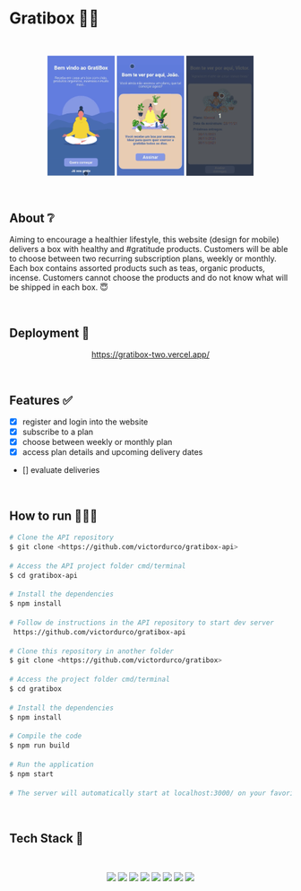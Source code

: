 # Gratibox 🙏🏼

</br>

<p align="center">
  <img src="./src/assets/home.gif" width="120" alt="gratibox" />
   <img src="./src/assets/plans.gif" width="120" alt="gratibox" />
   <img src="./src/assets/subscription.gif" width="120" alt="gratibox" />
</p>

</br>

## About ❔

Aiming to encourage a healthier lifestyle, this website (design for mobile) delivers a box with healthy and #gratitude products. Customers will be able to choose between two recurring subscription plans, weekly or monthly. Each box contains assorted products such as teas, organic products, incense. Customers cannot choose the products and do not know what will be shipped in each box. 😇

<!-- ## Preview

um gif da aplicação bem maneiro -->

</br>

## Deployment 🚀

<p align="center"><a  href="https://gratibox-two.vercel.app/">https://gratibox-two.vercel.app/</a></p>

</br>

## Features ✅

- [x] register and login into the website
- [x] subscribe to a plan
- [x] choose between weekly or monthly plan
- [x] access plan details and upcoming delivery dates
- [] evaluate deliveries

</br>

## How to run 🏃‍♀️💨

```bash
# Clone the API repository 
$ git clone <https://github.com/victordurco/gratibox-api>

# Access the API project folder cmd/terminal
$ cd gratibox-api

# Install the dependencies
$ npm install

# Follow de instructions in the API repository to start dev server
 https://github.com/victordurco/gratibox-api
 
# Clone this repository in another folder
$ git clone <https://github.com/victordurco/gratibox>

# Access the project folder cmd/terminal
$ cd gratibox

# Install the dependencies
$ npm install

# Compile the code
$ npm run build

# Run the application
$ npm start

# The server will automatically start at localhost:3000/ on your favorite browser
```

</br>

## Tech Stack 💾

<br/>

<p align="center">
<img src="https://img.shields.io/badge/HTML5-E34F26?style=for-the-badge&logo=html5&logoColor=white" />
<img src="https://img.shields.io/badge/CSS3-1572B6?style=for-the-badge&logo=css3&logoColor=white" />
<img src="https://img.shields.io/badge/JavaScript-F7DF1E?style=for-the-badge&logo=javascript&logoColor=black" />
<img src="https://img.shields.io/badge/React-20232A?style=for-the-badge&logo=react&logoColor=61DAFB" />
<img src="https://img.shields.io/badge/styled--components-DB7093?style=for-the-badge&logo=styled-components&logoColor=white" />
<img src="https://img.shields.io/badge/Vercel-000000?style=for-the-badge&logo=vercel&logoColor=white" />
<img src="https://img.shields.io/badge/Jest-C21325?style=for-the-badge&logo=jest&logoColor=white" />
<img src="https://img.shields.io/badge/Cypress-17202C?style=for-the-badge&logo=cypress&logoColor=white" />
</p>

</br>

<!--
### Contributors and Contact

### Acknowledgements -->

